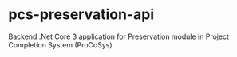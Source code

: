 # pcs-preservation-api

Backend .Net Core 3 application for Preservation module in Project Completion System (ProCoSys).
